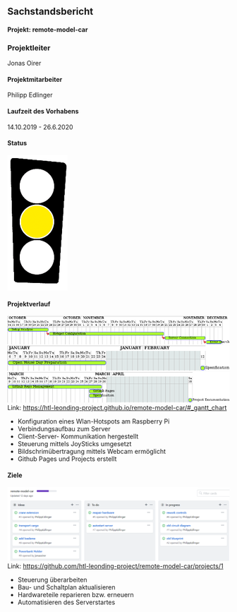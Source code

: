 ## Sachstandsbericht
#### Projekt: remote-model-car

### Projektleiter
Jonas Oirer

#### Projektmitarbeiter
Philipp Edlinger

#### Laufzeit des Vorhabens
14.10.2019 - 26.6.2020

#### Status
![Projektstatus](yellow-light.png?raw=true)

#### Projektverlauf 
![gant01](../docs/images/gantt1.png?raw=true)
![gant02](../docs/images/diag-993e38571b455797ef06a0b7f4505a0a.png?raw=true)
![gant03](../docs/images/diag-3d0ee6e598f68926ebde7a4609d648af.png?raw=true)
   Link: https://htl-leonding-project.github.io/remote-model-car/#_gantt_chart

- Konfiguration eines Wlan-Hotspots am Raspberry Pi
- Verbindungsaufbau zum Server
- Client-Server- Kommunikation hergestellt
- Steuerung mittels JoySticks umgesetzt
- Bildschrimübertragung mittels Webcam ermöglicht
- Github Pages und Projects erstellt



#### Ziele
   ![projectsStatus](github-projects.PNG)
   Link: https://github.com/htl-leonding-project/remote-model-car/projects/1
   
- Steuerung überarbeiten
- Bau- und Schaltplan aktualisieren
- Hardwareteile reparieren bzw. erneuern
- Automatisieren des Serverstartes 

